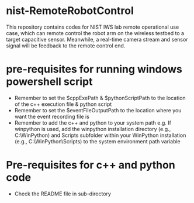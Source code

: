 # nist-RemoteRobotControl
This repository contains codes for NIST IWS lab remote operational use case, which can remote control the robot arm on the wireless testbed to a target capacitive sensor. Meanwhile, a real-time camera stream and sensor signal will be feedback to the remote control end.

# pre-requisites for running windows powershell script
- Remember to set the $cppExePath & $pythonScriptPath to the location of the c++ execution file & python script
- Remember to set the $eventFileOutputPath to the location where you want the event recording file is
- Remember to add the c++ and python to your system path
    e.g. If winpython is used, add the winpython installation directory  (e.g., C:\WinPython) and Scripts subfolder within your WinPython installation (e.g., C:\WinPython\Scripts) to the system environment path variable

# Pre-requisites for c++ and python code
- Check the README file in sub-directory 

